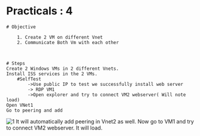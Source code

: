 # Practicals : 4

    # Objective

        1. Create 2 VM on different Vnet
        2. Communicate Both Vm with each other



    # Steps
    Create 2 Windows VMs in 2 different Vnets.
    Install ISS services in the 2 VMs. 
        #SelfTest
            ->Use public IP to test we successfully install web server
            -> RDP VM1
            ->Open explorer and try to connect VM2 webserver( Will note load)
    Open VNet1
    Go to peering and add 
    

![1](https://user-images.githubusercontent.com/70442264/152670582-69e8bef8-563f-4824-b396-e4eec08be680.png)
    It will automatically add peering in Vnet2 as well.
    Now go to VM1 and try to connect VM2 webserver. It will load.
    
    
